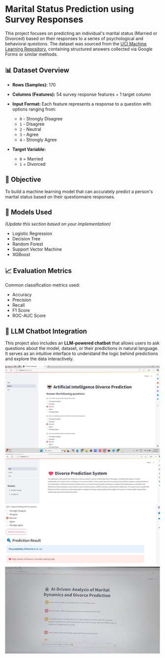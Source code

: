 # Marital Status Prediction using Survey Responses

This project focuses on predicting an individual's marital status (Married or Divorced) based on their responses to a series of psychological and behavioral questions. The dataset was sourced from the [UCI Machine Learning Repository](https://archive.ics.uci.edu/), containing structured answers collected via Google Forms or similar methods.

## 📊 Dataset Overview

- **Rows (Samples):** 170
- **Columns (Features):** 54 survey response features + 1 target column
- **Input Format:** Each feature represents a response to a question with options ranging from:
  - `0` - Strongly Disagree  
  - `1` - Disagree  
  - `2` - Neutral  
  - `3` - Agree  
  - `4` - Strongly Agree  

- **Target Variable:**
  - `0` = Married  
  - `1` = Divorced

## 🎯 Objective

To build a machine learning model that can accurately predict a person's marital status based on their questionnaire responses.

## 🧠 Models Used

*(Update this section based on your implementation)*

- Logistic Regression
- Decision Tree
- Random Forest
- Support Vector Machine
- XGBoost

## 📈 Evaluation Metrics

Common classification metrics used:
- Accuracy
- Precision
- Recall
- F1 Score
- ROC-AUC Score

## 🤖 LLM Chatbot Integration

This project also includes an **LLM-powered chatbot** that allows users to ask questions about the model, dataset, or their predictions in natural language. It serves as an intuitive interface to understand the logic behind predictions and explore the data interactively.


![Model Architecture](screenshots/1.jpeg)
![Model Architecture](screenshots/2.jpeg)
![Model Architecture](screenshots/3.jpeg)
![Model Architecture](screenshots/4.jpeg)